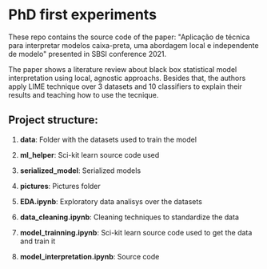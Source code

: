 # PhD first experiments
These repo contains the source code of the paper: "Aplicação de técnica para 
interpretar modelos caixa-preta, uma abordagem local e independente 
de modelo" presented in SBSI conference 2021.

The paper shows a literature review about black box statistical model 
interpretation using local, agnostic approachs. Besides that, the authors 
apply LIME technique over 3 datasets and 10 classifiers to explain 
their results and teaching how to use the tecnique.


## Project structure:
1. **data**: Folder with the datasets used to train the model

2. **ml_helper**: Sci-kit learn source code used

3. **serialized_model**: Serialized models

4. **pictures**:  Pictures folder

5. **EDA.ipynb**: Exploratory data analisys over the datasets

6. **data_cleaning.ipynb**: Cleaning techniques to standardize the data

7. **model_trainning.ipynb**: Sci-kit learn source code used to get the data and train it

8. **model_interpretation.ipynb**: Source code
